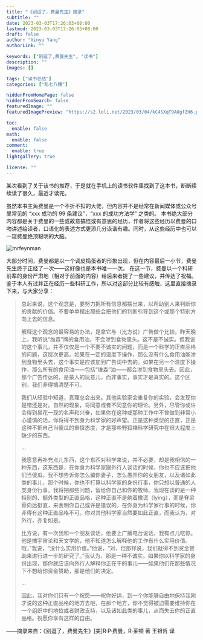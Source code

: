 ```yaml
---
title: "《别逗了，费曼先生》摘录"
subtitle: ""
date: 2023-03-03T17:26:03+08:00
lastmod: 2023-03-03T17:26:03+08:00
draft: false
author: "Xinyu Yang"
authorLink: ""

keywords: ["别逗了,费曼先生", "读书"]
description: ""
images: []

tags: ["读书总结"]
categories: ["乱七八糟"]

hiddenFromHomePage: false
hiddenFromSearch: false
featuredImage: ""
featuredImagePreview: "https://s2.loli.net/2023/03/04/kC4SXqT9AUgfZH6.png"

toc:
  enable: false
math:
  enable: false
comment:
  enable: true
lightgallery: true

license: ""
---
```



某次看到了关于该书的推荐，于是就在手机上的读书软件里找到了这本书，断断续续读了很久，最近才读完。

虽然本书主角费曼是一个不折不扣的大佬，但内容并不是经常在新闻媒体或公众号里常见的 “xxx 成功的 99 条建议”，“xxx 的成功方法学” 之类的。
本书绝大部分内容都是关于费曼的一些或故意搞怪或有意思的经历，作者将这些经历以费曼的口吻讲述给读者，口语化的表述方式更添几分诙谐有趣。同时，从这些经历中也可以一窥费曼绝顶聪明的大脑。

<!--more-->

![mrfeynman](https://s2.loli.net/2023/03/04/kC4SXqT9AUgfZH6.png "《别逗了，费曼先生！》")

大部分时间，费曼都是以一个调皮捣蛋者的形象出现，但在内容最后一小节，费曼先生终于正经了一次——这好像也是本书唯一一次。
在这一节，费曼以一个科研前辈的身份严肃地（相对于前面的内容）给后来者提了一些建议，并传达了祝福。鉴于本人有过并正在经历一些科研工作，所以对这部分比较有感触，这里直接摘录下来，与大家分享：

> 总起来说，这个观念是，要努力把所有信息都摆出来，以帮助别人来判断你的贡献的价值。不要单单摆出那些会把他们的判断引导到这个或那个特别方向上去的信息。
>
> 解释这个观念的最容易的办法，是拿它与（比方说）广告做个比较。昨天晚上，我听说“维森”牌的食用油，不会渗到食物里头。这不是不诚实。但我说的这个事儿，并不仅仅是一个不要不诚实的问题，而是一个科学的正直品格的问题，这层次更高。如果在一定的温度下操作，那么没有什么食用油能渗到食物里头去，这个事实是应该加到广告词中去的。如果在另一个温度下操作，那么所有的食用油——包括“维森”油——都会渗到食物里头去。因此，那个广告传达的，是蒙人的玩意儿，而非事实，事实才是真实的。这个区别，我们非得搞清楚不可。
>
> 我们从经验中知道，真理总会出来。其他实验家会重复你的实验，会发现你是错还是对。自然的现象，将同意或者不同意你的理论。另外，尽管你或许会得到昙花一现的名声和兴奋，如果你在这种或那种工作中不曾做到非常小心谨慎的话，你将得不到身为科学家的好声望。正是这种类型的正直，正是这种不把自己当傻瓜的审慎态度，才是那些野狐禅科学研究中在很大程度上缺少的东西。
>
> …
>
> 我愿意再补充点儿东西，这个东西对科学来说，并不必要，却是我相信的一种东西，这东西是，在你身为科学家跟外行人谈话的时候，你也不应该把他们当傻瓜。我不想告诉你怎么骗你妻子，怎么愚弄你的女朋友，以及诸如此类的事儿，那个时候，你也不打算以科学家的身份行事，你只想以普通的人类身份行事。我将把那些问题，留给你自己和你的牧师。我现在谈的是一种特别的、额外类型的正直品格，这种正直不是躺着撒谎（lying），而是脊梁骨向后挺直，来表明你自己或许是错误的。在你身为科学家行事的时候，你非得有这种正直品格不可。你对其他科学家当然要如此正直，而我认为，对外行，亦复如是。
>
> 比方说，有一次我和一个朋友谈话，他要上广播电台说话，我有点儿吃惊。他是搞宇宙论和天文学的，他不知道怎么解释他的工作有什么实用价值。哦，”我说，“没什么实用价值。”他说，“对，但那样说，我们就得不到资金赞助来进行进一步的研究了。”我认为，那是一种不诚实。如果你以科学家的身份出现，那你就应该向外行人解释你正在干的事儿——如果他们在那些情况下不想给你资金赞助，那是他们的决定。
>
> …
>
> 因此，我对你们只有一个祝愿——祝你好运，到一个你能够自由地保持我刚才说的这种正直品格的地方去吧，在那个地方，你不觉得被迫需要维持你在一个组织中的地位或者财政支持，以及诸如此类的事儿，从而失去你的正直品格。祝愿你享有这样的自由。

——摘录来自：《别逗了，费曼先生》[美]R·P·费曼，R·莱顿 著 王祖哲 译
